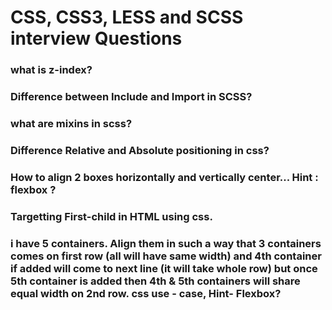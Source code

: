 # CSS, CSS3, LESS and SCSS interview Questions

### what is z-index?

### Difference between Include and Import in SCSS?

### what are mixins in scss?

### Difference Relative and Absolute positioning in css?

### How to align 2 boxes horizontally and vertically center... Hint : flexbox ?

### Targetting First-child in HTML using css.

### i have 5 containers. Align them in such a way that 3 containers comes on first row (all will have same width) and 4th container if added will come to next line (it will take whole row) but once 5th container is added then 4th & 5th containers will share equal width on 2nd row. css use - case, Hint- Flexbox?

